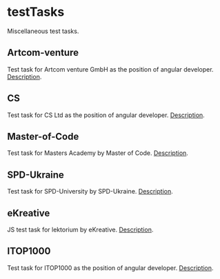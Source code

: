 # testTasks
Miscellaneous test tasks.

## Artcom-venture
Test task for Artcom venture GmbH as the position of angular developer. [Description](https://github.com/AndriiStoliarov/testTasks/tree/master/Artcom-venture).

## CS
Test task for CS Ltd as the position of angular developer. [Description](https://github.com/AndriiStoliarov/testTasks/tree/master/CS).

## Master-of-Code
Test task for Masters Academy by Master of Code. [Description](https://github.com/AndriiStoliarov/testTasks/tree/master/Master-of-Code).

## SPD-Ukraine
Test task for SPD-University by SPD-Ukraine. [Description](https://github.com/AndriiStoliarov/testTasks/tree/master/SPD-Ukraine).

## eKreative
JS test task for lektorium by eKreative. [Description](https://github.com/AndriiStoliarov/testTasks/tree/master/eKreative).

## ITOP1000
Test task for ITOP1000 as the position of angular developer. [Description](https://github.com/AndriiStoliarov/testTasks/tree/master/ITOP1000).
